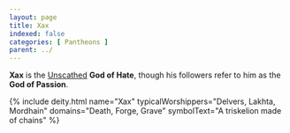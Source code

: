 ```yaml
---
layout: page
title: Xax
indexed: false
categories: [ Pantheons ]
parent: ../
---
```

**Xax** is the [Unscathed](../the_unscathed.html) **God of Hate**, though his followers refer to him as the **God of Passion**.

{% include deity.html name="Xax"
typicalWorshippers="Delvers, Lakhta, Mordhain"
domains="Death, Forge, Grave"
symbolText="A triskelion made of chains"
%}
